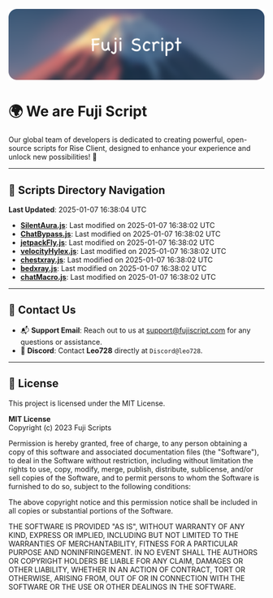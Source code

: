 ![Banner](.github/b.webp)

# 🌍 **We are Fuji Script**

Our global team of developers is dedicated to creating powerful, open-source scripts for Rise Client, designed to enhance your experience and unlock new possibilities! 🌟

---
<!-- SCRIPTS_NAVIGATION_START -->
## 📂 **Scripts Directory Navigation**

**Last Updated**: 2025-01-07 16:38:04 UTC

- **[SilentAura.js](scripts/SilentAura.js)**: Last modified on 2025-01-07 16:38:02 UTC
- **[ChatBypass.js](scripts/ChatBypass.js)**: Last modified on 2025-01-07 16:38:02 UTC
- **[jetpackFly.js](scripts/jetpackFly.js)**: Last modified on 2025-01-07 16:38:02 UTC
- **[velocityHylex.js](scripts/velocityHylex.js)**: Last modified on 2025-01-07 16:38:02 UTC
- **[chestxray.js](scripts/chestxray.js)**: Last modified on 2025-01-07 16:38:02 UTC
- **[bedxray.js](scripts/bedxray.js)**: Last modified on 2025-01-07 16:38:02 UTC
- **[chatMacro.js](scripts/chatMacro.js)**: Last modified on 2025-01-07 16:38:02 UTC

<!-- SCRIPTS_NAVIGATION_END -->

---

## 💬 **Contact Us**  
- 📬 **Support Email**: Reach out to us at [support@fujiscript.com](mailto:support@fujiscript.com) for any questions or assistance.  
- 💬 **Discord**: Contact **Leo728** directly at `Discord@leo728`.

---

## 📜 **License**

This project is licensed under the MIT License.  

**MIT License**  
Copyright (c) 2023 Fuji Scripts  

Permission is hereby granted, free of charge, to any person obtaining a copy of this software and associated documentation files (the "Software"), to deal in the Software without restriction, including without limitation the rights to use, copy, modify, merge, publish, distribute, sublicense, and/or sell copies of the Software, and to permit persons to whom the Software is furnished to do so, subject to the following conditions:  

The above copyright notice and this permission notice shall be included in all copies or substantial portions of the Software.  

THE SOFTWARE IS PROVIDED "AS IS", WITHOUT WARRANTY OF ANY KIND, EXPRESS OR IMPLIED, INCLUDING BUT NOT LIMITED TO THE WARRANTIES OF MERCHANTABILITY, FITNESS FOR A PARTICULAR PURPOSE AND NONINFRINGEMENT. IN NO EVENT SHALL THE AUTHORS OR COPYRIGHT HOLDERS BE LIABLE FOR ANY CLAIM, DAMAGES OR OTHER LIABILITY, WHETHER IN AN ACTION OF CONTRACT, TORT OR OTHERWISE, ARISING FROM, OUT OF OR IN CONNECTION WITH THE SOFTWARE OR THE USE OR OTHER DEALINGS IN THE SOFTWARE.  
